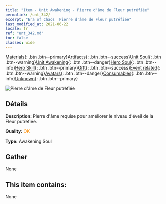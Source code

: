 ```yaml
---
title: "Item - Unit Awakening - Pierre d'âme de Fleur putréfiée"
permalink: /unt_342/
excerpt: "Era of Chaos  Pierre d'âme de Fleur putréfiée"
last_modified_at: 2021-06-22
locale: fr
ref: "unt_342.md"
toc: false
classes: wide
---
```

 [Materials](/ItemsFR/){: .btn .btn--primary}[Artifacts](/ItemsFR/Artifacts/){: .btn .btn--success}[Unit Soul](/ItemsFR/UnitSoul/){: .btn .btn--warning}[Unit Awakening](/ItemsFR/UnitAwakening/){: .btn .btn--danger}[Hero Soul](/ItemsFR/HeroSoul/){: .btn .btn--info}[Hero Skill](/ItemsFR/HeroSkill/){: .btn .btn--primary}[Gift](/ItemsFR/Gift/){: .btn .btn--success}[Event related](/ItemsFR/Events/){: .btn .btn--warning}[Avatars](/ItemsFR/Avatars/){: .btn .btn--danger}[Consumables](/ItemsFR/Consumables/){: .btn .btn--info}[Unknown](/ItemsFR/Unknown/){: .btn .btn--primary}

 ![Pierre d'âme de Fleur putréfiée](/images/u/tia_dufengcao.jpg)

## Détails
 **Description:** Pierre d'âme requise pour améliorer le niveau d'éveil de la Fleur putréfiée.

 **Quality:** <span style="color: #FF8C00">OK</span>

 **Type:** Awakening Soul

## Gather

  None

## This item contains:

  None

